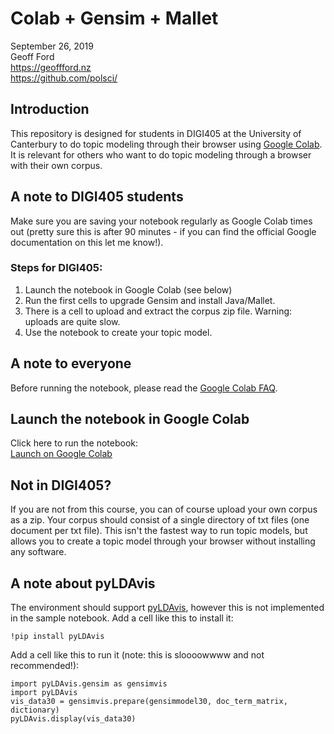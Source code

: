 # Colab + Gensim + Mallet

September 26, 2019  
Geoff Ford  
https://geoffford.nz  
https://github.com/polsci/  

## Introduction

This repository is designed for students in DIGI405 at the University of Canterbury to do topic modeling through their browser using [Google Colab](https://colab.research.google.com/). It is relevant for others who want to do topic modeling through a browser with their own corpus.

## A note to DIGI405 students

Make sure you are saving your notebook regularly as Google Colab times out (pretty sure this is after 90 minutes - if you can find the official Google documentation on this let me know!).

### Steps for DIGI405:

1. Launch the notebook in Google Colab (see below)
2. Run the first cells to upgrade Gensim and install Java/Mallet.
3. There is a cell to upload and extract the corpus zip file. Warning: uploads are quite slow.  
4. Use the notebook to create your topic model.  

## A note to everyone

Before running the notebook, please read the [Google Colab FAQ](https://research.google.com/colaboratory/faq.html).

## Launch the notebook in Google Colab

Click here to run the notebook:  
[Launch on Google Colab](https://colab.research.google.com/github/polsci/colab-gensim-mallet/blob/master/topic-modeling-with-colab-gensim-mallet.ipynb)

## Not in DIGI405?

If you are not from this course, you can of course upload your own corpus as a zip. Your corpus should consist of a single directory of txt files (one document per txt file). This isn't the fastest way to run topic models, but allows you to create a topic model through your browser without installing any software.

## A note about pyLDAvis

The environment should support [pyLDAvis](https://github.com/bmabey/pyLDAvis), however this is not implemented in the sample notebook. Add a cell like this to install it:  
```
!pip install pyLDAvis
```
Add a cell like this to run it (note: this is sloooowwww and not recommended!):  
```
import pyLDAvis.gensim as gensimvis
import pyLDAvis
vis_data30 = gensimvis.prepare(gensimmodel30, doc_term_matrix, dictionary)
pyLDAvis.display(vis_data30)
```
